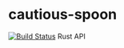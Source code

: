 # cautious-spoon
[![Build Status](https://cloud.drone.io/api/badges/mansong1/cautious-spoon/status.svg)](https://cloud.drone.io/mansong1/cautious-spoon)
Rust API

